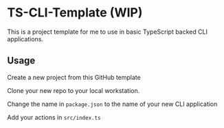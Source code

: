 # TS-CLI-Template (WIP)

This is a project template for me to use in basic TypeScript backed CLI applications.

## Usage

Create a new project from this GitHub template

Clone your new repo to your local workstation.

Change the name in `package.json` to the name of your new CLI application

Add your actions in `src/index.ts`
